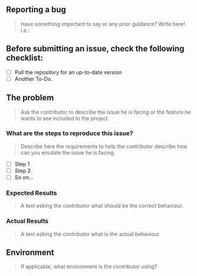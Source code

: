 ## Reporting a bug

> Have something important to say or any prior guidance? Write here! i.e.:

## Before submitting an issue, check the following checklist:

- [ ] Pull the repository for an up-to-date version
- [ ] Another To-Do.

## The problem

> Ask the contributor to describe the issue he is facing or the feature he wants to see included to the project.

### What are the steps to reproduce this issue?

> Describe here the requirements to help the contributor describe how can you emulate the issue he is facing.

- [ ] Step 1
- [ ] Step 2
- [ ] So on...

### Expected Results

> A text asking the contributor what should be the correct behaviour.

### Actual Results

> A text asking the contributor what is the actual behaviour.

## Environment

> If applicable, what environment is the contributor using? 
